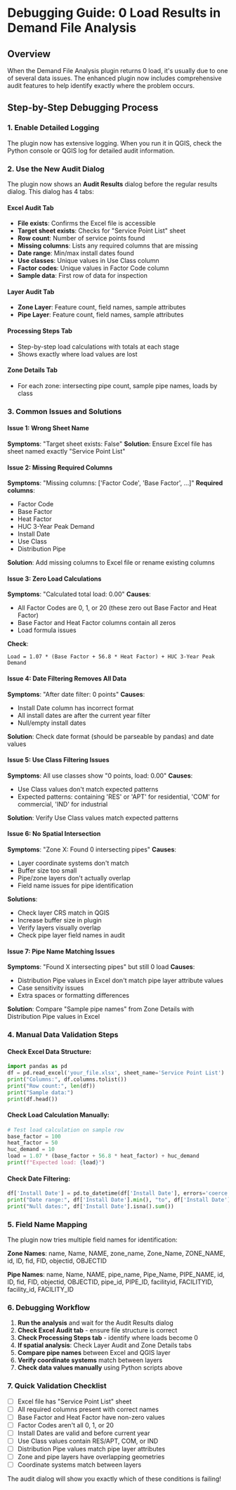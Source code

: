 # Debugging Guide: 0 Load Results in Demand File Analysis

## Overview
When the Demand File Analysis plugin returns 0 load, it's usually due to one of several data issues. The enhanced plugin now includes comprehensive audit features to help identify exactly where the problem occurs.

## Step-by-Step Debugging Process

### 1. **Enable Detailed Logging**
The plugin now has extensive logging. When you run it in QGIS, check the Python console or QGIS log for detailed audit information.

### 2. **Use the New Audit Dialog**
The plugin now shows an **Audit Results** dialog before the regular results dialog. This dialog has 4 tabs:

#### **Excel Audit Tab**
- **File exists**: Confirms the Excel file is accessible
- **Target sheet exists**: Checks for "Service Point List" sheet
- **Row count**: Number of service points found
- **Missing columns**: Lists any required columns that are missing
- **Date range**: Min/max install dates found
- **Use classes**: Unique values in Use Class column
- **Factor codes**: Unique values in Factor Code column
- **Sample data**: First row of data for inspection

#### **Layer Audit Tab**
- **Zone Layer**: Feature count, field names, sample attributes
- **Pipe Layer**: Feature count, field names, sample attributes

#### **Processing Steps Tab**
- Step-by-step load calculations with totals at each stage
- Shows exactly where load values are lost

#### **Zone Details Tab**
- For each zone: intersecting pipe count, sample pipe names, loads by class

### 3. **Common Issues and Solutions**

#### **Issue 1: Wrong Sheet Name**
**Symptoms**: "Target sheet exists: False"
**Solution**: Ensure Excel file has sheet named exactly "Service Point List"

#### **Issue 2: Missing Required Columns**
**Symptoms**: "Missing columns: ['Factor Code', 'Base Factor', ...]"
**Required columns**:
- Factor Code
- Base Factor  
- Heat Factor
- HUC 3-Year Peak Demand
- Install Date
- Use Class
- Distribution Pipe

**Solution**: Add missing columns to Excel file or rename existing columns

#### **Issue 3: Zero Load Calculations**
**Symptoms**: "Calculated total load: 0.00"
**Causes**:
- All Factor Codes are 0, 1, or 20 (these zero out Base Factor and Heat Factor)
- Base Factor and Heat Factor columns contain all zeros
- Load formula issues

**Check**:
```
Load = 1.07 * (Base Factor + 56.8 * Heat Factor) + HUC 3-Year Peak Demand
```

#### **Issue 4: Date Filtering Removes All Data**
**Symptoms**: "After date filter: 0 points"
**Causes**:
- Install Date column has incorrect format
- All install dates are after the current year filter
- Null/empty install dates

**Solution**: Check date format (should be parseable by pandas) and date values

#### **Issue 5: Use Class Filtering Issues**
**Symptoms**: All use classes show "0 points, load: 0.00"
**Causes**:
- Use Class values don't match expected patterns
- Expected patterns: containing 'RES' or 'APT' for residential, 'COM' for commercial, 'IND' for industrial

**Solution**: Verify Use Class values match expected patterns

#### **Issue 6: No Spatial Intersection**
**Symptoms**: "Zone X: Found 0 intersecting pipes"
**Causes**:
- Layer coordinate systems don't match
- Buffer size too small
- Pipe/zone layers don't actually overlap
- Field name issues for pipe identification

**Solutions**:
- Check layer CRS match in QGIS
- Increase buffer size in plugin
- Verify layers visually overlap
- Check pipe layer field names in audit

#### **Issue 7: Pipe Name Matching Issues**
**Symptoms**: "Found X intersecting pipes" but still 0 load
**Causes**:
- Distribution Pipe values in Excel don't match pipe layer attribute values
- Case sensitivity issues
- Extra spaces or formatting differences

**Solution**: Compare "Sample pipe names" from Zone Details with Distribution Pipe values in Excel

### 4. **Manual Data Validation Steps**

#### **Check Excel Data Structure**:
```python
import pandas as pd
df = pd.read_excel('your_file.xlsx', sheet_name='Service Point List')
print("Columns:", df.columns.tolist())
print("Row count:", len(df))
print("Sample data:")
print(df.head())
```

#### **Check Load Calculation Manually**:
```python
# Test load calculation on sample row
base_factor = 100
heat_factor = 50
huc_demand = 10
load = 1.07 * (base_factor + 56.8 * heat_factor) + huc_demand
print(f"Expected load: {load}")
```

#### **Check Date Filtering**:
```python
df['Install Date'] = pd.to_datetime(df['Install Date'], errors='coerce')
print("Date range:", df['Install Date'].min(), "to", df['Install Date'].max())
print("Null dates:", df['Install Date'].isna().sum())
```

### 5. **Field Name Mapping**
The plugin now tries multiple field names for identification:

**Zone Names**: name, Name, NAME, zone_name, Zone_Name, ZONE_NAME, id, ID, fid, FID, objectid, OBJECTID

**Pipe Names**: name, Name, NAME, pipe_name, Pipe_Name, PIPE_NAME, id, ID, fid, FID, objectid, OBJECTID, pipe_id, PIPE_ID, facilityid, FACILITYID, facility_id, FACILITY_ID

### 6. **Debugging Workflow**

1. **Run the analysis** and wait for the Audit Results dialog
2. **Check Excel Audit tab** - ensure file structure is correct
3. **Check Processing Steps tab** - identify where loads become 0
4. **If spatial analysis**: Check Layer Audit and Zone Details tabs
5. **Compare pipe names** between Excel and QGIS layer
6. **Verify coordinate systems** match between layers
7. **Check data values manually** using Python scripts above

### 7. **Quick Validation Checklist**

- [ ] Excel file has "Service Point List" sheet
- [ ] All required columns present with correct names
- [ ] Base Factor and Heat Factor have non-zero values
- [ ] Factor Codes aren't all 0, 1, or 20
- [ ] Install Dates are valid and before current year
- [ ] Use Class values contain RES/APT, COM, or IND
- [ ] Distribution Pipe values match pipe layer attributes
- [ ] Zone and pipe layers have overlapping geometries
- [ ] Coordinate systems match between layers

The audit dialog will show you exactly which of these conditions is failing!